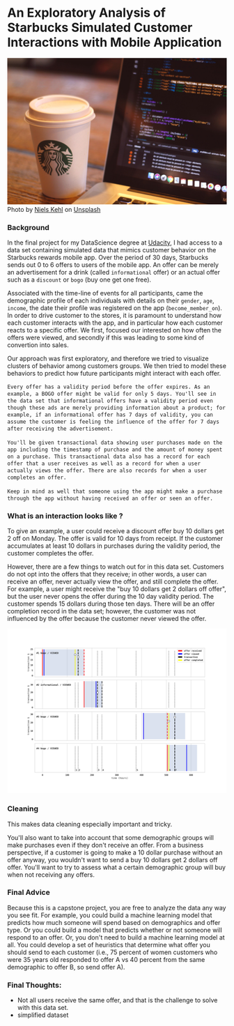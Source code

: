 <div>
<h1 style="font-weight: bold">An Exploratory Analysis of Starbucks Simulated Customer Interactions with Mobile Application</h1>
<img src="./assets/niels-kehl-6hpbjaAubDc-unsplash.jpg" max-width="100%"></img>
<span>Photo by <a href="https://unsplash.com/@photographybyniels?utm_source=unsplash&amp;utm_medium=referral&amp;utm_content=creditCopyText">Niels Kehl</a> on <a href="https://unsplash.com/s/photos/starbucks?utm_source=unsplash&amp;utm_medium=referral&amp;utm_content=creditCopyText">Unsplash</a></span>
</div>


### Background

In the final project for my DataScience degree at [Udacity](https://www.udacity.com/course/data-scientist-nanodegree--nd025), I had access to a data set containing simulated data that mimics customer behavior on the Starbucks rewards mobile app. Over the period of 30 days, Starbucks sends out 0 to 6 offers to users of the mobile app. An offer can be merely an advertisement for a drink (called `informational` offer) or an actual offer such as a `discount` or `bogo` (buy one get one free).

Associated with the time-line of events for all participants, came the demographic profile of each individuals with details on their `gender`, `age`, `income`, the date their profile was registered on the app (`become_member_on`).
In order to drive customer to the stores, it is paramount to understand how each customer interacts with the app, and in particular how each customer reacts to a specific offer. 
We first, focused our interested on how often the offers were viewed, and secondly if this was leading to some kind of convertion into sales.

Our approach was first exploratory, and therefore we tried to visualize clusters of behavior among  customers groups. We then tried to model these behaviors to predict how future participants might interact with each offer.
    
```
Every offer has a validity period before the offer expires. As an example, a BOGO offer might be valid for only 5 days. You'll see in the data set that informational offers have a validity period even though these ads are merely providing information about a product; for example, if an informational offer has 7 days of validity, you can assume the customer is feeling the influence of the offer for 7 days after receiving the advertisement.

You'll be given transactional data showing user purchases made on the app including the timestamp of purchase and the amount of money spent on a purchase. This transactional data also has a record for each offer that a user receives as well as a record for when a user actually views the offer. There are also records for when a user completes an offer. 

Keep in mind as well that someone using the app might make a purchase through the app without having received an offer or seen an offer.
```
    
### What is an interaction looks like ?

To give an example, a user could receive a discount offer buy 10 dollars get 2 off on Monday. The offer is valid for 10 days from receipt. If the customer accumulates at least 10 dollars in purchases during the validity period, the customer completes the offer.

However, there are a few things to watch out for in this data set. Customers do not opt into the offers that they receive; in other words, a user can receive an offer, never actually view the offer, and still complete the offer. For example, a user might receive the "buy 10 dollars get 2 dollars off offer", but the user never opens the offer during the 10 day validity period. The customer spends 15 dollars during those ten days. There will be an offer completion record in the data set; however, the customer was not influenced by the offer because the customer never viewed the offer.


<img src="./assets/Timeline.png" max-width=100%></img>

### Cleaning

This makes data cleaning especially important and tricky.

You'll also want to take into account that some demographic groups will make purchases even if they don't receive an offer. From a business perspective, if a customer is going to make a 10 dollar purchase without an offer anyway, you wouldn't want to send a buy 10 dollars get 2 dollars off offer. You'll want to try to assess what a certain demographic group will buy when not receiving any offers.

### Final Advice

Because this is a capstone project, you are free to analyze the data any way you see fit. For example, you could build a machine learning model that predicts how much someone will spend based on demographics and offer type. Or you could build a model that predicts whether or not someone will respond to an offer. Or, you don't need to build a machine learning model at all. You could develop a set of heuristics that determine what offer you should send to each customer (i.e., 75 percent of women customers who were 35 years old responded to offer A vs 40 percent from the same demographic to offer B, so send offer A).

### Final Thoughts:

 - Not all users receive the same offer, and that is the challenge to solve with this data set.
 - simplified dataset
